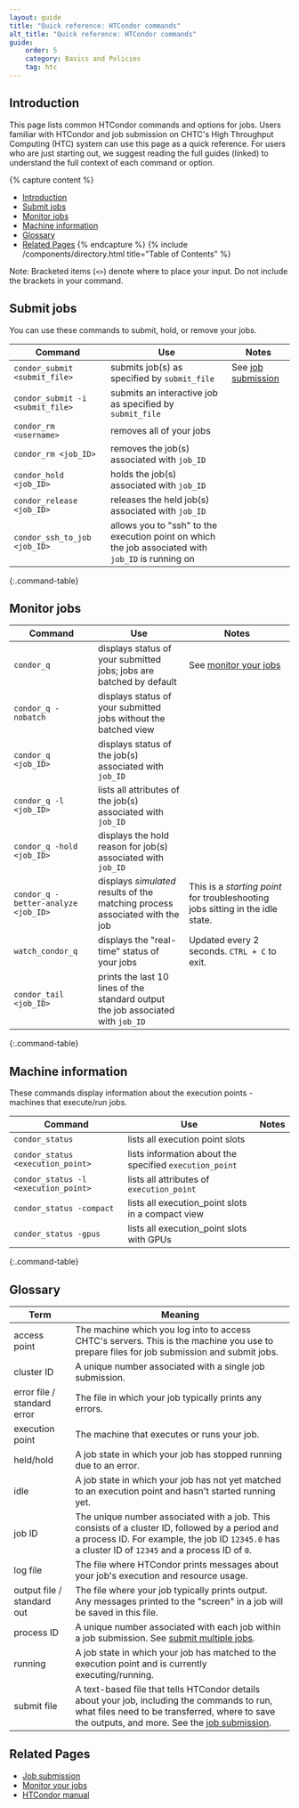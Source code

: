 ```yaml
---
layout: guide
title: "Quick reference: HTCondor commands"
alt_title: "Quick reference: HTCondor commands"
guide:
    order: 5
    category: Basics and Policies
    tag: htc
---
```


## Introduction

This page lists common HTCondor commands and options for jobs. Users familiar with HTCondor and job submission on CHTC's High Throughput Computing (HTC) system can use this page as a quick reference. For users who are just starting out, we suggest reading the full guides (linked) to understand the full context of each command or option.

{% capture content %}
- [Introduction](#introduction)
- [Submit jobs](#submit-jobs)
- [Monitor jobs](#monitor-jobs)
- [Machine information](#machine-information)
- [Glossary](#glossary)
- [Related Pages](#related-pages)
{% endcapture %}
{% include /components/directory.html title="Table of Contents" %}

Note: Bracketed items (`<>`) denote where to place your input. Do not include the brackets in your command.

## Submit jobs

You can use these commands to submit, hold, or remove your jobs.

| Command | Use | Notes |
| --- | --- | --- |
| `condor_submit <submit_file>` | submits job(s) as specified by `submit_file` | See [job submission](htcondor-job-submission) |
| `condor_submit -i <submit_file>` | submits an interactive job as specified by `submit_file` |
| `condor_rm <username>` | removes all of your jobs | 
| `condor_rm <job_ID>` | removes the job(s) associated with `job_ID` |
| `condor_hold <job_ID>` | holds the job(s) associated with `job_ID` |
| `condor_release <job_ID>` | releases the held job(s) associated with `job_ID` |
| `condor_ssh_to_job <job_ID>` | allows you to "ssh" to the execution point on which the job associated with `job_ID` is running on |
{:.command-table}

## Monitor jobs

| Command | Use | Notes |
| --- | --- | --- |
| `condor_q` | displays status of your submitted jobs; jobs are batched by default | See [monitor your jobs](condor_q) |
| `condor_q -nobatch` | displays status of your submitted jobs without the batched view |
| `condor_q <job_ID>` | displays status of the job(s) associated with `job_ID` |
| `condor_q -l <job_ID>` | lists all attributes of the job(s) associated with `job_ID` |
| `condor_q -hold <job_ID>` | displays the hold reason for job(s) associated with `job_ID` |
| `condor_q -better-analyze <job_ID>` | displays *simulated* results of the matching process associated with the job | This is a *starting point* for troubleshooting jobs sitting in the idle state. |
| `watch_condor_q` | displays the "real-time" status of your jobs | Updated every 2 seconds. `CTRL + C` to exit. |
| `condor_tail <job_ID>` | prints the last 10 lines of the standard output the job associated with `job_ID` |
{:.command-table}

## Machine information

These commands display information about the execution points - machines that execute/run jobs.

| Command | Use | Notes |
| --- | --- | --- |
| `condor_status` | lists all execution point slots |
| `condor_status <execution_point>` | lists information about the specified `execution_point` |
| `condor_status -l <execution_point>` | lists all attributes of `execution_point` |
| `condor_status -compact` | lists all execution_point slots in a compact view |
| `condor_status -gpus` | lists all execution_point slots with GPUs |
{:.command-table}

## Glossary

| Term | Meaning |
| --- | --- |
| access point | The machine which you log into to access CHTC's servers. This is the machine you use to prepare files for job submission and submit jobs. |
| cluster ID | A unique number associated with a single job submission. |
| error file / standard error | The file in which your job typically prints any errors. |
| execution point | The machine that executes or runs your job. |
| held/hold | A job state in which your job has stopped running due to an error. |
| idle | A job state in which your job has not yet matched to an execution point and hasn't started running yet. |
| job ID | The unique number associated with a job. This consists of a cluster ID, followed by a period and a process ID. For example, the job ID `12345.0` has a cluster ID of `12345` and a process ID of `0`. |
| log file | The file where HTCondor prints messages about your job's execution and resource usage. |
| output file / standard out | The file where your job typically prints output. Any messages printed to the "screen" in a job will be saved in this file. |
| process ID | A unique number associated with each job within a job submission. See [submit multiple jobs](multiple-jobs). |
| running | A job state in which your job has matched to the execution point and is currently executing/running. |
| submit file | A text-based file that tells HTCondor details about your job, including the commands to run, what files need to be transferred, where to save the outputs, and more. See the [job submission](htcondor-job-submission). |

## Related Pages

* [Job submission](htcondor-job-submission)
* [Monitor your jobs](condor_q)
* [HTCondor manual](https://htcondor.readthedocs.io/en/latest/)